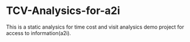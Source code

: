 # TCV-Analysics-for-a2i
This is a static analysics for time cost and visit analysics demo project for access to information(a2i).

